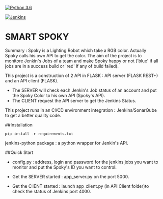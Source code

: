 
[![Python 3.6](https://img.shields.io/badge/python-3.6-blue.svg)](https://www.python.org/downloads/release/python-360/)

[![Jenkins](https://img.shields.io/jenkins/s/https/jenkins.qa.ubuntu.com/view/Precise/view/All%20Precise/job/precise-desktop-amd64_default.svg)](http://localhost:8080/job/SmartRabbit/)




# SMART SPOKY

Summary : 
Spoky is a Lighting Robot which take a RGB color.
Actually Spoky calls his own API to get the color.
The aim of the project is to monitore Jenkin's Jobs of a team and make Spoky happy or not ('blue' if all jobs are in a success build or 'red' if any of build failed).


This project is a construction of 2 API in FLASK :  API server (FLASK REST+) and an API client (FLASK).
- The SERVER will check each Jenkin's Job status of an account  and put the Spoky Color to his own API (Spoky's API).
- The CLIENT request the API server to get the Jenkins Status.

This project runs in an CI/CD environment integration : Jenkins/SonarQube  to get a better quality code. 

##Installation 


`pip install -r requirements.txt`

jenkins-python package : a python wrapper for Jenkin's API.


##Quick Start


- config.py : address, login and password for the jenkins jobs you want to monitor
            and put the Spoky's ID you want to control.
            
- Get the SERVER started :  app_server.py on the port 5000.

- Get the ClIENT started : launch app_client.py (in API Client folder)to check the status of Jenkins port 4000.